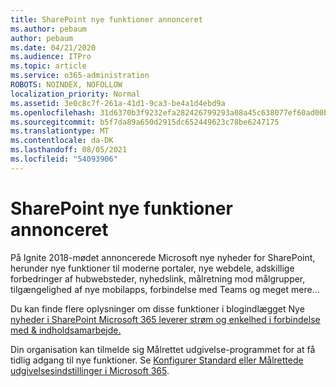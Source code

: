 ```yaml
---
title: SharePoint nye funktioner annonceret
ms.author: pebaum
author: pebaum
ms.date: 04/21/2020
ms.audience: ITPro
ms.topic: article
ms.service: o365-administration
ROBOTS: NOINDEX, NOFOLLOW
localization_priority: Normal
ms.assetid: 3e0c8c7f-261a-41d1-9ca3-be4a1d4ebd9a
ms.openlocfilehash: 31d6370b3f9232efa282426799293a08a45c638077ef60ad00bd11140e4c3d1e
ms.sourcegitcommit: b5f7da89a650d2915dc652449623c78be6247175
ms.translationtype: MT
ms.contentlocale: da-DK
ms.lasthandoff: 08/05/2021
ms.locfileid: "54093906"
---
```

# <a name="sharepoint-new-features-announced"></a>SharePoint nye funktioner annonceret

På Ignite 2018-mødet annoncerede Microsoft nye nyheder for SharePoint, herunder nye funktioner til moderne portaler, nye webdele, adskillige forbedringer af hubwebsteder, nyhedslink, målretning mod målgrupper, tilgængelighed af nye mobilapps, forbindelse med Teams og meget mere...
  
Du kan finde flere oplysninger om disse funktioner i blogindlægget Nye [nyheder i SharePoint Microsoft 365 leverer strøm og enkelhed i forbindelse med &amp; indholdsamarbejde.](https://go.microsoft.com/fwlink/?linkid=2026502)
  
Din organisation kan tilmelde sig Målrettet udgivelse-programmet for at få tidlig adgang til nye funktioner. Se [Konfigurer Standard eller Målrettede udgivelsesindstillinger i Microsoft 365](https://docs.microsoft.com/microsoft-365/admin/manage/release-options-in-office-365).
